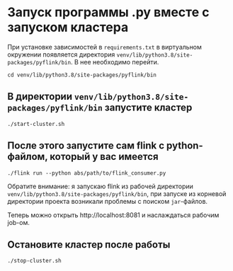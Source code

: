 # Запуск программы .py вместе с запуском кластера

При установке зависимостей в `requirements.txt` в виртуальном окружении появляется директория `venv/lib/python3.8/site-packages/pyflink/bin`. В нее необходимо перейти.

```
cd venv/lib/python3.8/site-packages/pyflink/bin
```

## В директории `venv/lib/python3.8/site-packages/pyflink/bin` запустите кластер

```
./start-cluster.sh 
```

## После этого запустите сам flink с python-файлом, который у вас имеется

```
./flink run --python abs/path/to/flink_consumer.py
```

Обратите внимание: я запускаю flink из рабочей директории `venv/lib/python3.8/site-packages/pyflink/bin`, при запуске из корневой директории проекта возникали проблемы с поиском `jar`-файлов. 

Теперь можно открыть http://localhost:8081 и наслаждаться рабочим job-ом.


## Остановите кластер после работы

```
./stop-cluster.sh 
```